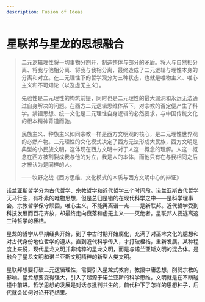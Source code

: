```yaml
---
description: Fusion of Ideas
---
```


# 星联邦与星龙的思想融合

> 二元逻辑理性将一切事物分割开，制造整体与部分的矛盾。将人与自然相分离、将我与他相分离、将我与我相分离，最终造成了二元逻辑与理性本身的分离和对立。在二元理性下的哲学观分为三种状态，也就是唯物主义、唯心主义和不可知论（以及虚无主义）。
>
> 先验性是二元理性的构筑前提，同时也是二元理性的最大漏洞和永远无法通过自身解决的问题。在西方二元逻辑思维体系下，对宗教的否定便产生了科学。禁锢思想、统一文化是二元理性自身逻辑的必然要求，与中国传统文化的根本精神背道而驰。
>
> 民族主义、种族主义如同宗教一样是西方文明观的核心，是二元理性世界观的必然产物。二元理性的文化模式决定了西方无法形成大民族，西方文明是典型的小民族文明，这体现在西方文明中对于人这一概念的理解。人这一概念在西方被割裂成我与他的对立，我是人的本体，而他只有在与我相同之后才被认为是同样的人。
>
> ——牧野之战《西方思维、文化模式的本质与西方文明中心的辩证》

诺兰亚斯哲学分为古代哲学、宗教哲学和近代哲学三个时间段。诺兰亚斯古代哲学天马行空，有朴素的唯物思想，但是总归是错的在现代科学之中——是科学理事会。宗教哲学保守顽固，唯心主义，不能再离谱一点——是新联邦。近代哲学受到科技发展而百花齐放，却最终走向衰落和虚无主义——灭绝者。星联邦人要逃离这三种哲学的桎梏。

星龙的哲学从早期经典开始，到了中古时期开始腐化，充满了对巫术文化的臆想和对古代身份地位哲学的遵从。直到近代科学传入，才打破桎梏，重新发展。某种程度上来说，现代星龙文明并非纯粹的星龙文明，而是与诺兰亚斯文明的混合体。是融合了星龙文明和诺兰亚斯文明精粹的新型人类文明。

星联邦想要打破二元逻辑理性，需要引入星龙式教育，教授中庸思想，削弱宗教的影响。星龙想要变得强大，引入了起源于诺兰亚斯的科学思维。文明就是在不断碰撞中前进。哲学思想的发展是对话与批判共生的，前代种下了怎样的思想种子，后代就会如何讨论开花结果。

